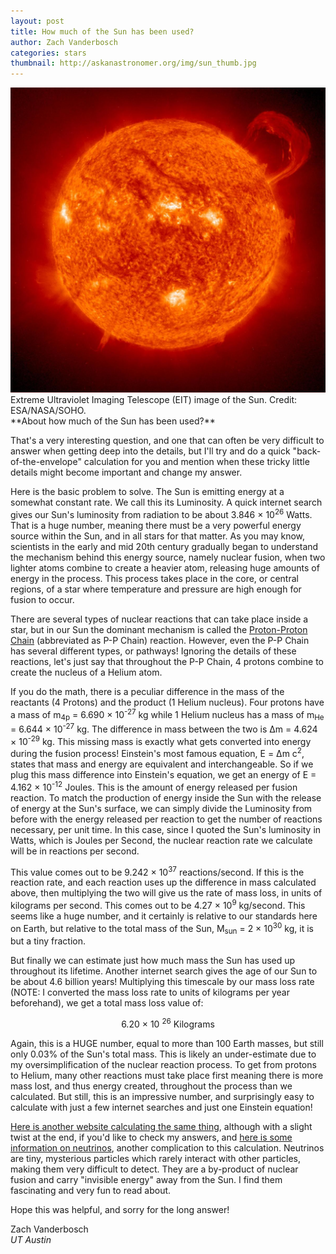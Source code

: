 ```yaml
---
layout: post
title: How much of the Sun has been used?
author: Zach Vanderbosch
categories: stars
thumbnail: http://askanastronomer.org/img/sun_thumb.jpg
---
```

<div class="image">
<img src="/img/sun.jpg">
<div class="caption">Extreme Ultraviolet Imaging Telescope (EIT) image of the Sun. Credit: ESA/NASA/SOHO.</div>
</div>
**About how much of the Sun has been used?**

That's a very interesting question, and one that can often be very difficult to answer when getting deep into the details, but I'll try and do a quick "back-of-the-envelope" calculation for you and mention when these tricky little details might become important and change my answer.

Here is the basic problem to solve. The Sun is emitting energy at a somewhat constant rate.  We call this its Luminosity.  A quick internet search gives our Sun's luminosity from radiation to be about 3.846 &times; 10<sup>26</sup> Watts.  That is a huge number, meaning there must be a very powerful energy source within the Sun, and in all stars for that matter.  As you may know, scientists in the early and mid 20th century gradually began to understand the mechanism behind this energy source, namely nuclear fusion, when two lighter atoms combine to create a heavier atom, releasing huge amounts of energy in the process.  This process takes place in the core, or central regions, of a star where temperature and pressure are high enough for fusion to occur.

There are several types of nuclear reactions that can take place inside a star, but in our Sun the dominant mechanism is called the [Proton-Proton Chain](https://en.wikipedia.org/wiki/Proton–proton_chain_reaction) (abbreviated as P-P Chain) reaction.  However, even the P-P Chain has several different types, or pathways!  Ignoring the details of these reactions, let's just say that throughout the P-P Chain, 4 protons combine to create the nucleus of a Helium atom. 


If you do the math, there is a peculiar difference in the mass of the reactants (4 Protons) and the product (1 Helium nucleus).  Four protons have a mass of m<sub>4p</sub> = 6.690 &times; 10<sup>-27</sup> kg while 1 Helium nucleus has a mass of m<sub>He</sub> = 6.644 &times; 10<sup>-27</sup> kg.  The difference in mass between the two is Δm = 4.624 &times; 10<sup>-29</sup> kg.  This missing mass is exactly what gets converted into energy during the fusion process!  Einstein's most famous equation, E = Δm c<sup>2</sup>, states that mass and energy are equivalent and interchangeable.  So if we plug this mass difference into Einstein's equation, we get an energy of E = 4.162 &times; 10<sup>-12</sup> Joules.  This is the amount of energy released per fusion reaction.  To match the production of energy inside the Sun with the release of energy at the Sun's surface, we can simply divide the Luminosity from before with the energy released per reaction to get the number of reactions necessary, per unit time.  In this case, since I quoted the Sun's luminosity in Watts, which is Joules per Second, the nuclear reaction rate we calculate will be in reactions per second. 

This value comes out to be 9.242 &times; 10<sup>37</sup> reactions/second.  If this is the reaction rate, and each reaction uses up the difference in mass calculated above, then multiplying the two will give us the rate of mass loss, in units of kilograms per second.  This comes out to be 4.27 &times; 10<sup>9</sup> kg/second.  This seems like a huge number, and it certainly is relative to our standards here on Earth, but relative to the total mass of the Sun, M<sub>sun</sub> = 2 &times; 10<sup>30</sup> kg, it is but a tiny fraction.

But finally we can estimate just how much mass the Sun has used up throughout its lifetime.  Another internet search gives the age of our Sun to be about 4.6 billion years!  Multiplying this timescale by our mass loss rate (NOTE: I converted the mass loss rate to units of kilograms per year beforehand), we get a total mass loss value of:

<center>
6.20 &times; 10 <sup>26</sup> Kilograms
</center>

Again, this is a HUGE number, equal to more than 100 Earth masses, but still only 0.03% of the Sun's total mass.  This is likely an under-estimate due to my oversimplification of the nuclear reaction process.  To get from protons to Helium, many other reactions must take place first meaning there is more mass lost, and thus energy created, throughout the process than we calculated.  But still, this is an impressive number, and surprisingly easy to calculate with just a few internet searches and just one Einstein equation!

[Here is another website calculating the same thing](http://cse.ssl.berkeley.edu/bmendez/ay10/2000/hw/soln4.html), although with a slight twist at the end, if you'd like to check my answers, and [here is some information on neutrinos](http://www.astro.wisc.edu/~larson/Webpage/neutrinos.html), another complication to this calculation.  Neutrinos are tiny, mysterious particles which rarely interact with other particles, making them very difficult to detect.  They are a by-product of nuclear fusion and carry "invisible energy" away from the Sun.  I find them fascinating and very fun to read about.

Hope this was helpful, and sorry for the long answer!

Zach Vanderbosch<br>
*UT Austin*
